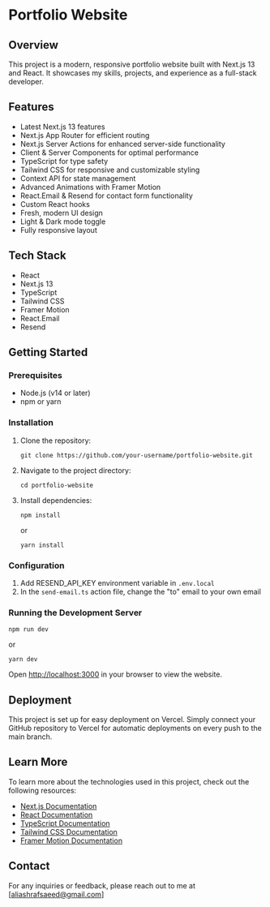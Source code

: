 # Portfolio Website

## Overview
This project is a modern, responsive portfolio website built with Next.js 13 and React. It showcases my skills, projects, and experience as a full-stack developer.

## Features
- Latest Next.js 13 features
- Next.js App Router for efficient routing
- Next.js Server Actions for enhanced server-side functionality
- Client & Server Components for optimal performance
- TypeScript for type safety
- Tailwind CSS for responsive and customizable styling
- Context API for state management
- Advanced Animations with Framer Motion
- React.Email & Resend for contact form functionality
- Custom React hooks
- Fresh, modern UI design
- Light & Dark mode toggle
- Fully responsive layout

## Tech Stack
- React
- Next.js 13
- TypeScript
- Tailwind CSS
- Framer Motion
- React.Email
- Resend

## Getting Started

### Prerequisites
- Node.js (v14 or later)
- npm or yarn

### Installation
1. Clone the repository:
   ```
   git clone https://github.com/your-username/portfolio-website.git
   ```
2. Navigate to the project directory:
   ```
   cd portfolio-website
   ```
3. Install dependencies:
   ```
   npm install
   ```
   or
   ```
   yarn install
   ```

### Configuration
1. Add RESEND_API_KEY environment variable in `.env.local`
2. In the `send-email.ts` action file, change the "to" email to your own email

### Running the Development Server
```
npm run dev
```
or
```
yarn dev
```

Open [http://localhost:3000](http://localhost:3000) in your browser to view the website.

## Deployment
This project is set up for easy deployment on Vercel. Simply connect your GitHub repository to Vercel for automatic deployments on every push to the main branch.

## Learn More
To learn more about the technologies used in this project, check out the following resources:
- [Next.js Documentation](https://nextjs.org/docs)
- [React Documentation](https://reactjs.org/docs/getting-started.html)
- [TypeScript Documentation](https://www.typescriptlang.org/docs/)
- [Tailwind CSS Documentation](https://tailwindcss.com/docs)
- [Framer Motion Documentation](https://www.framer.com/motion/)

## Contact
For any inquiries or feedback, please reach out to me at [aliashrafsaeed@gmail.com]